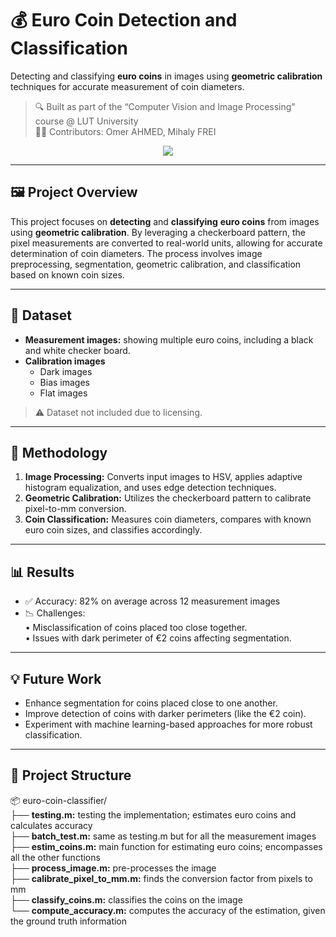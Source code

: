 # 💰 Euro Coin Detection and Classification

Detecting and classifying **euro coins** in images using **geometric calibration** techniques for accurate measurement of coin diameters.

> 🔍 Built as part of the “Computer Vision and Image Processing” course @ LUT University  
> 👨‍💻 Contributors: Omer AHMED, Mihaly FREI

<p align="center">
  <img src="https://img.shields.io/badge/Made%20With-MATLAB-orange?style=for-the-badge&logo=matlab&logoColor=white">
</p>

---

## 🖼️ Project Overview

This project focuses on **detecting** and **classifying** **euro coins** from images using **geometric calibration**. By leveraging a checkerboard pattern, the pixel measurements are converted to real-world units, allowing for accurate determination of coin diameters. The process involves image preprocessing, segmentation, geometric calibration, and classification based on known coin sizes.

---

## 🧪 Dataset

- **Measurement images:** showing multiple euro coins, including a black and white checker board.
- **Calibration images**
  - Dark images
  - Bias images
  - Flat images

> ⚠️ Dataset not included due to licensing.  

---

## 🧪 Methodology
1.	**Image Processing:** Converts input images to HSV, applies adaptive histogram equalization, and uses edge detection techniques.
2.	**Geometric Calibration:** Utilizes the checkerboard pattern to calibrate pixel-to-mm conversion.
3.	**Coin Classification:** Measures coin diameters, compares with known euro coin sizes, and classifies accordingly.

---

## 📊 Results
-	✅ Accuracy: 82% on average across 12 measurement images
-	📉 Challenges:  
	•	Misclassification of coins placed too close together.  
	•	Issues with dark perimeter of €2 coins affecting segmentation.
 
---

## 💡 Future Work
-	Enhance segmentation for coins placed close to one another.
-	Improve detection of coins with darker perimeters (like the €2 coin).
-	Experiment with machine learning-based approaches for more robust classification.

---

## 📁 Project Structure
📦 euro-coin-classifier/  
├── **testing.m:** testing the implementation; estimates euro coins and calculates accuracy  
├── **batch_test.m:** same as testing.m but for all the measurement images  
├── **estim_coins.m:** main function for estimating euro coins; encompasses all the other functions   
├── **process_image.m:** pre-processes the image   
├── **calibrate_pixel_to_mm.m:** finds the conversion factor from pixels to mm  
├── **classify_coins.m:** classifies the coins on the image  
└── **compute_accuracy.m:** computes the accuracy of the estimation, given the ground truth information    
